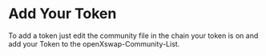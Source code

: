 
# Add Your Token

To add a token just edit the community file in the chain your token is on and add your Token to the openXswap-Community-List.

